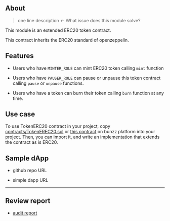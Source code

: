 ## About
> one line description ← What issue does this module solve?

This module is an extended ERC20 token contract.

This contract inherits the ERC20 standard of openzeppelin.


## Features

- Users who have `MINTER_ROLE` can mint ERC20 token calling `mint` function

- Users who have `PAUSER_ROLE` can pause or unpause this token contract calling `pause` or `unpause` functions.

- Users who have a token can burn their token calling `burn` function at any time. 

## Use case

To use TokenERC20 contract in your project, copy [contracts/TokenEREC20.sol](https://github.com/smart-ticky/BunzzERC20Module/blob/main/contracts/TokenERC20.sol) or [this contract](https://app.bunzz.dev/module-templates/e4c0005b-bf8c-4309-a16b-4f1e61d6e921/code/TokenERC20.sol) on bunzz platform into your project. Then, you can import it, and write an implementation that extends the contract as is ERC20.

## Sample dApp
- github repo URL

- simple dapp URL

---
## Review report
- [audit report](https://github.com/smart-ticky/BunzzERC20Module/blob/main/audits/report.md)